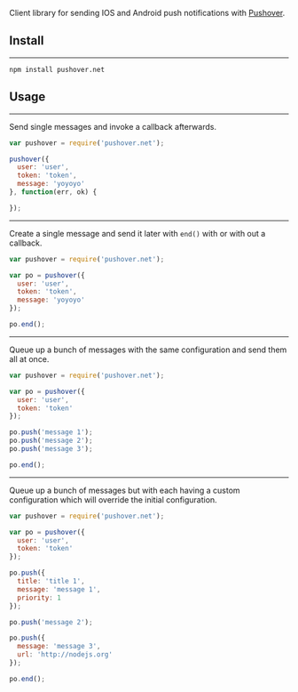 Client library for sending IOS and Android push notifications with [Pushover](https://pushover.net/).

## Install
*****

```shell
npm install pushover.net
```

## Usage
*****

Send single messages and invoke a callback afterwards.

```javascript
var pushover = require('pushover.net');

pushover({
  user: 'user',
  token: 'token',
  message: 'yoyoyo'
}, function(err, ok) {

});
```

*****

Create a single message and send it later with `end()` with or with out a callback.

```javascript
var pushover = require('pushover.net');

var po = pushover({
  user: 'user',
  token: 'token',
  message: 'yoyoyo'
});

po.end();
```

*****

Queue up a bunch of messages with the same configuration and send them all at once.

```javascript
var pushover = require('pushover.net');

var po = pushover({
  user: 'user',
  token: 'token'
});

po.push('message 1');
po.push('message 2');
po.push('message 3');

po.end();
```

*****

Queue up a bunch of messages but with each having a custom configuration which will override
the initial configuration.

```javascript
var pushover = require('pushover.net');

var po = pushover({
  user: 'user',
  token: 'token'
});

po.push({
  title: 'title 1',
  message: 'message 1',
  priority: 1
});

po.push('message 2');

po.push({
  message: 'message 3',
  url: 'http://nodejs.org'
});

po.end();
```






